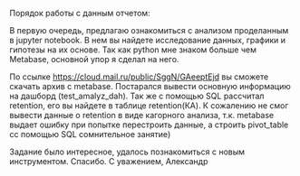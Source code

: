 Порядок работы с данным отчетом:

В первую очередь, предлагаю ознакомиться с анализом проделанным в jupyter notebook. В нем вы найдете исследование данных, графики и гипотезы на их основе.
Так как python мне знаком больше чем Metabase, основной упор я сделал на него.

По ссылке https://cloud.mail.ru/public/SggN/GAeeptEjd вы сможете скачать архив с metabase.
Постарался вывести основную информацию на дашборд (test_amalyz_dah). Так же с помощью SQL рассчитал retention, его вы найдете в таблице retention(КА). К сожалению не смог вывести данные о retention в виде кагорного анализа, т.к. metabase выдает ошибку при попытке перестроить данные, а строить pivot_table cс помощью SQL сомнительное занятие)


Задание было интересное, удалось познакомиться с новым инструментом. Спасибо.
С уважением, Александр
